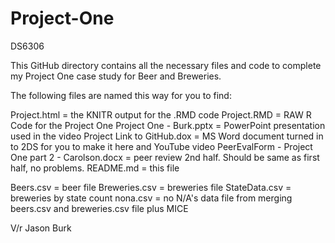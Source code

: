 # Project-One
DS6306

This GitHub directory contains all the necessary files and code to complete my Project One case study for Beer and Breweries.

The following files are named this way for you to find:

Project.html = the KNITR output for the .RMD code
Project.RMD = RAW R Code for the Project One
Project One - Burk.pptx = PowerPoint presentation used in the video
Project Link to GitHub.dox = MS Word document turned in to 2DS for you to make it here and YouTube video
PeerEvalForm - Project One part 2 - Carolson.docx = peer review 2nd half.  Should be same as first half, no problems.
README.md = this file

Beers.csv = beer file
Breweries.csv = breweries file
StateData.csv = breweries by state count
nona.csv = no N/A's data file from merging beers.csv and breweries.csv file plus MICE

V/r
Jason Burk
